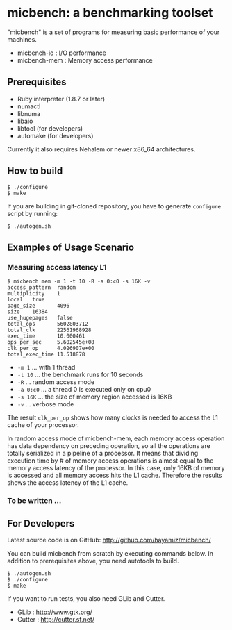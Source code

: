  micbench: a benchmarking toolset
==================================

"micbench" is a set of programs for measuring basic performance of your machines.

  * micbench-io  : I/O performance
  * micbench-mem : Memory access performance

 Prerequisites
---------------

  * Ruby interpreter (1.8.7 or later)
  * numactl
  * libnuma
  * libaio
  * libtool (for developers)
  * automake (for developers)

Currently it also requires Nehalem or newer x86_64 architectures.

 How to build
--------------

    $ ./configure
    $ make

If you are building in git-cloned repository, you have to generate `configure` script by running:

    $ ./autogen.sh


 Examples of Usage Scenario
----------------------------

### Measuring access latency L1

    $ micbench mem -m 1 -t 10 -R -a 0:c0 -s 16K -v
    access_pattern  random
    multiplicity    1
    local   true
    page_size       4096
    size    16384
    use_hugepages   false
    total_ops       5602803712
    total_clk       22561968928
    exec_time       10.000461
    ops_per_sec     5.602545e+08
    clk_per_op      4.026907e+00
    total_exec_time 11.518878

  * `-m 1` ... with 1 thread
  * `-t 10` ... the benchmark runs for 10 seconds
  * `-R` ... random access mode
  * `-a 0:c0` ... a thread 0 is executed only on cpu0
  * `-s 16K` ... the size of memory region accessed is 16KB
  * `-v` ... verbose mode

The result `clk_per_op` shows how many clocks is needed to access the L1 cache of your processor.

In random access mode of micbench-mem, each memory access operation
has data dependency on preceding operation, so all the operations are
totally serialized in a pipeline of a processor. It means that
dividing execution time by # of memory access operations is almost
equal to the memory access latency of the processor. In this case,
only 16KB of memory is accessed and all memory access hits the L1
cache. Therefore the results shows the access latency of the L1 cache.

### To be written ...

 For Developers
----------------

Latest source code is on GitHub: http://github.com/hayamiz/micbench/

You can build micbench from scratch by executing commands below. In
addition to prerequisites above, you need autotools to build.

    $ ./autogen.sh
    $ ./configure
    $ make

If you want to run tests, you also need GLib and Cutter.

  * GLib   : http://www.gtk.org/
  * Cutter : http://cutter.sf.net/
